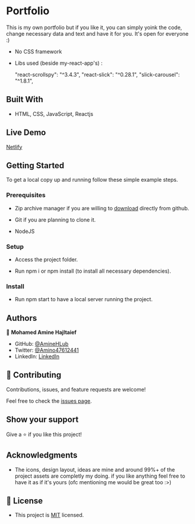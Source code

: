 # Portfolio

This is my own portfolio but if you like it, you can simply yoink the code, change necessary data and text and have it for you. It's open for everyone :)

- No CSS framework

- Libs used (beside my-react-app's) : 

    "react-scrollspy": "^3.4.3",
    "react-slick": "^0.28.1",
    "slick-carousel": "^1.8.1",

## Built With

- HTML, CSS, JavaScript, Reactjs

## Live Demo

[Netlify](https://moehajltaief.netlify.app)

## Getting Started

To get a local copy up and running follow these simple example steps.

### Prerequisites

- Zip archive manager if you are willing to [download](https://github.com/AmineHLub/react-capstone-app/archive/refs/heads/dev.zip) directly from github.

- Git if you are planning to clone it.

- NodeJS

### Setup

- Access the project folder.

- Run npm i or npm install (to install all necessary dependencies).


### Install

- Run npm start to have a local server running the project.


## Authors

👤 **Mohamed Amine Hajltaief**

- GitHub: [@AmineHLub](https://github.com/AmineHLub)
- Twitter: [@Amino47612441](https://twitter.com/Amino47612441)
- LinkedIn: [LinkedIn](https://www.linkedin.com/in/mohamed-amine-hajltaief-b18863163/)

## 🤝 Contributing

Contributions, issues, and feature requests are welcome!

Feel free to check the [issues page](../issues/).

## Show your support

Give a ⭐️ if you like this project!

## Acknowledgments

- The icons, design layout, ideas are mine and around 99%+ of the project assets are completly my doing. if you like anything feel free to have it as if it's yours (ofc mentioning me would be great too :>)

## 📝 License

- This project is [MIT](./Licenses/MIT.md) licensed.
